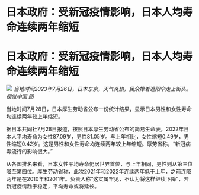 # 日本政府：受新冠疫情影响，日本人均寿命连续两年缩短

# 日本政府：受新冠疫情影响，日本人均寿命连续两年缩短

![](https://inews.gtimg.com/om_bt/OPN88HA516-sDHNTAdLMgI4gHbh9nrjUy24rFxjrGvLM8AA/1000)
_当地时间2023年7月26日，日本东京，天气炎热，民众撑着遮阳伞走上街头。视觉中国 图_

当地时间7月28日，日本厚生劳动省公布一份统计结果，显示日本男性和女性寿命均连续两年较上年缩短。

据日本共同社7月28日报道，按照日本厚生劳动省公布的简易生命表，2022年日本人平均寿命为女性87.09岁，男性81.05岁。与上年相比，女性缩短0.49岁，男性缩短0.42岁。这是男性和女性寿命均连续两年较上年缩短。厚劳省称，“新冠病毒流行的影响很大。”

从各国排名来看，日本女性平均寿命仍居世界首位，与上年相同，男性则从第三位降至第四位。厚生劳动省称，此次2021年和2022年连续两年低于上年，之前连降两年是在2010年和2011年。负责人称“这实属罕见，不认为将这样继续下降”，若新冠疫情趋于稳定，平均寿命或将延长。

